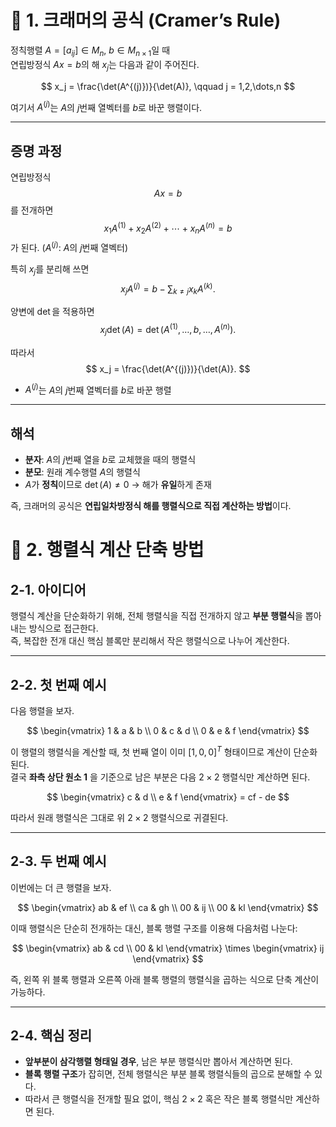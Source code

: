 # 📌 1. 크래머의 공식 (Cramer’s Rule)

정칙행렬 $A = [a_{ij}] \in M_n$, $b \in M_{n \times 1}$일 때  
연립방정식 $Ax = b$의 해 $x_j$는 다음과 같이 주어진다.

$$
x_j = \frac{\det(A^{(j)})}{\det(A)}, 
\qquad j = 1,2,\dots,n
$$

여기서 $A^{(j)}$는 $A$의 $j$번째 열벡터를 $b$로 바꾼 행렬이다.

---

## 증명 과정

연립방정식
$$
Ax = b
$$
를 전개하면
$$
x_1 A^{(1)} + x_2 A^{(2)} + \cdots + x_n A^{(n)} = b
$$
가 된다. ($A^{(j)}$: $A$의 $j$번째 열벡터)

특히 $x_j$를 분리해 쓰면
$$
x_j A^{(j)} = b - \sum_{k \neq j} x_k A^{(k)}.
$$

양변에 $\det$을 적용하면
$$
x_j \det(A) = \det(A^{(1)}, \dots, b, \dots, A^{(n)}).
$$

따라서
$$
x_j = \frac{\det(A^{(j)})}{\det(A)}.
$$

* $A^{(j)}$는 $A$의 $j$번째 열벡터를 $b$로 바꾼 행렬

---

## 해석

- **분자**: $A$의 $j$번째 열을 $b$로 교체했을 때의 행렬식  
- **분모**: 원래 계수행렬 $A$의 행렬식  
- $A$가 **정칙**이므로 $\det(A) \neq 0$ → 해가 **유일**하게 존재  

즉, 크래머의 공식은 **연립일차방정식 해를 행렬식으로 직접 계산하는 방법**이다.

# 📌 2. 행렬식 계산 단축 방법

## 2-1. 아이디어
행렬식 계산을 단순화하기 위해, 전체 행렬식을 직접 전개하지 않고 **부분 행렬식**을 뽑아내는 방식으로 접근한다.  
즉, 복잡한 전개 대신 핵심 블록만 분리해서 작은 행렬식으로 나누어 계산한다.

---

## 2-2. 첫 번째 예시
다음 행렬을 보자.

$$
\begin{vmatrix}
1 & a & b \\
0 & c & d \\
0 & e & f
\end{vmatrix}
$$

이 행렬의 행렬식을 계산할 때, 첫 번째 열이 이미 $[1, 0, 0]^T$ 형태이므로 계산이 단순화된다.  
결국 **좌측 상단 원소 $1$** 을 기준으로 남은 부분은 다음 $2 \times 2$ 행렬식만 계산하면 된다.

$$
\begin{vmatrix}
c & d \\
e & f
\end{vmatrix}
= cf - de
$$

따라서 원래 행렬식은 그대로 위 $2 \times 2$ 행렬식으로 귀결된다.

---

## 2-3. 두 번째 예시
이번에는 더 큰 행렬을 보자.

$$
\begin{vmatrix}
ab & ef \\
ca & gh \\
00 & ij \\
00 & kl
\end{vmatrix}
$$

이때 행렬식은 단순히 전개하는 대신, 블록 행렬 구조를 이용해 다음처럼 나눈다:

$$
\begin{vmatrix}
ab & cd \\
00 & kl
\end{vmatrix}
\times
\begin{vmatrix}
ij
\end{vmatrix}
$$

즉, 왼쪽 위 블록 행렬과 오른쪽 아래 블록 행렬의 행렬식을 곱하는 식으로 단축 계산이 가능하다.

---

## 2-4. 핵심 정리
- **앞부분이 삼각행렬 형태일 경우**, 남은 부분 행렬식만 뽑아서 계산하면 된다.
- **블록 행렬 구조**가 잡히면, 전체 행렬식은 부분 블록 행렬식들의 곱으로 분해할 수 있다.
- 따라서 큰 행렬식을 전개할 필요 없이, 핵심 $2 \times 2$ 혹은 작은 블록 행렬식만 계산하면 된다.

